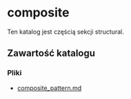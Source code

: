 # composite

Ten katalog jest częścią sekcji structural.

## Zawartość katalogu

### Pliki

- [composite_pattern.md](composite_pattern.md)

